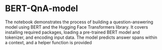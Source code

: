 # BERT-QnA-model
The notebook demonstrates the process of building a question-answering model using BERT and the Hugging Face Transformers library.  It covers installing required packages, loading a pre-trained BERT model and tokenizer, and encoding input data. The model predicts  answer spans within a context, and a helper function is provided 
